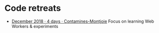 # Code retreats

* [December 2018 · 4 days · Contamines-Montjoie](2018/201812-cmj.md) Focus on learning Web Workers & experiments
